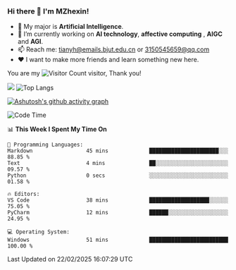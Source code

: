 ### Hi there 👋 I'm MZhexin!

- 💬 My major is **Artificial Intelligence**.
- 🔭 I’m currently working on **AI technology**, **affective computing** , **AIGC** and **AGI**.
- 📫 Reach me: <tianyh@emails.bjut.edu.cn> or <3150545659@qq.com>
- :heart: I want to make more friends and learn something new here.

You are my ![Visitor Count](https://profile-counter.glitch.me/MZhexin/count.svg) visitor, Thank you!

 ![](https://github-readme-stats.vercel.app/api?username=MZhexin&show_icons=true&theme=transparent) ![Top Langs](https://github-readme-stats.vercel.app/api/top-langs/?username=MZhexin&layout=compact&theme=tokyonight) 

[![Ashutosh's github activity graph](https://github-readme-activity-graph.vercel.app/graph?username=MZhexin)](https://github.com/ashutosh00710/github-readme-activity-graph)



<!--START_SECTION:waka-->
![Code Time](http://img.shields.io/badge/Code%20Time-289%20hrs%2044%20mins-blue)

📊 **This Week I Spent My Time On** 

```text
💬 Programming Languages: 
Markdown                 45 mins             ██████████████████████░░░   88.85 % 
Text                     4 mins              ██░░░░░░░░░░░░░░░░░░░░░░░   09.57 % 
Python                   0 secs              ░░░░░░░░░░░░░░░░░░░░░░░░░   01.58 % 

🔥 Editors: 
VS Code                  38 mins             ███████████████████░░░░░░   75.05 % 
PyCharm                  12 mins             ██████░░░░░░░░░░░░░░░░░░░   24.95 % 

💻 Operating System: 
Windows                  51 mins             █████████████████████████   100.00 % 
```


 Last Updated on 22/02/2025 16:07:29 UTC
<!--END_SECTION:waka-->


